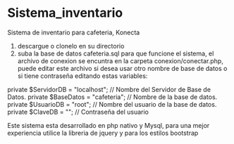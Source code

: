 # Sistema_inventario
Sistema de inventario para cafeteria, Konecta

1) descargue o clonelo en su directorio 
2) suba la base de datos cafeteria.sql para que funcione el sistema, el archivo de conexion se encuntra en la carpeta conexion/conectar.php, puede editar este archivo si desea usar otro nombre de base de datos o si tiene contraseña editando estas variables:

private $ServidorDB = "localhost";	// Nombre del Servidor de Base de Datos.
private	$BaseDatos  = "cafeteria"; 	// Nombre de la base de datos.
private $UsuarioDB  = "root"; 	// Nombre del usuario de la base de datos.
private  $ClaveDB    = ""; 	 // Contraseña del usuario


Este sistema esta desarrollado en php nativo y Mysql, para una mejor experiencia utilice la libreria de jquery y para los estilos bootstrap
